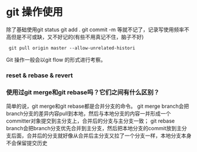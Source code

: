 # git 操作使用

除了基础使用git status  git add . git commit -m 等就不记了，记录写使用频率不高但是不可或缺，又不好记的(有些不用真记不住，脑子不好)
```
 git pull origin master --allow-unrelated-histori 
```

Git 操作一般会以git flow 的形式进行考察。

### reset & rebase & revert

### 使用过git merge和git rebase吗？它们之间有什么区别？
简单的说，git merge和git rebase都是合并分支的命令。
git merge branch会把branch分支的差异内容pull到本地，然后与本地分支的内容一并形成一个committer对象提交到主分支上，合并后的分支与主分支一致；
git rebase branch会把branch分支优先合并到主分支，然后把本地分支的commit放到主分支后面，合并后的分支就好像从合并后主分支又拉了一个分支一样，本地分支本身不会保留提交历史